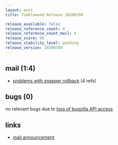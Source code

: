 ```yaml
---
layout: post
title: Tumbleweed Release 20200708

release_available: false
release_reference_count: 4
release_reference_count_mail: 4
release_score: 95
release_stability_level: pending
release_version: 20200708
---
```


## mail (1:4)

- [problems with snapper rollback](https://lists.opensuse.org/opensuse-factory/2020-07/msg00172.html) (4 refs)

## bugs (0)

<!--more-->

no relevant bugs due to [loss of bugzilla API access](https://bugzilla.opensuse.org/show_bug.cgi?id=1157722)



## links

- [mail announcement](https://lists.opensuse.org/opensuse-factory/2020-07/msg00134.html)
